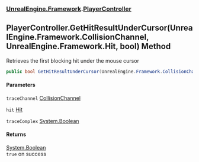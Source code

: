 ### [UnrealEngine.Framework](./UnrealEngine-Framework.md 'UnrealEngine.Framework').[PlayerController](./PlayerController.md 'UnrealEngine.Framework.PlayerController')
## PlayerController.GetHitResultUnderCursor(UnrealEngine.Framework.CollisionChannel, UnrealEngine.Framework.Hit, bool) Method
Retrieves the first blocking hit under the mouse cursor  
```csharp
public bool GetHitResultUnderCursor(UnrealEngine.Framework.CollisionChannel traceChannel, ref UnrealEngine.Framework.Hit hit, bool traceComplex=false);
```
#### Parameters
<a name='UnrealEngine-Framework-PlayerController-GetHitResultUnderCursor(UnrealEngine-Framework-CollisionChannel_UnrealEngine-Framework-Hit_bool)-traceChannel'></a>
`traceChannel` [CollisionChannel](./CollisionChannel.md 'UnrealEngine.Framework.CollisionChannel')  
  
<a name='UnrealEngine-Framework-PlayerController-GetHitResultUnderCursor(UnrealEngine-Framework-CollisionChannel_UnrealEngine-Framework-Hit_bool)-hit'></a>
`hit` [Hit](./Hit.md 'UnrealEngine.Framework.Hit')  
  
<a name='UnrealEngine-Framework-PlayerController-GetHitResultUnderCursor(UnrealEngine-Framework-CollisionChannel_UnrealEngine-Framework-Hit_bool)-traceComplex'></a>
`traceComplex` [System.Boolean](https://docs.microsoft.com/en-us/dotnet/api/System.Boolean 'System.Boolean')  
  
#### Returns
[System.Boolean](https://docs.microsoft.com/en-us/dotnet/api/System.Boolean 'System.Boolean')  
`true` on success  
